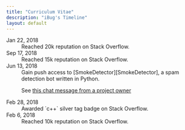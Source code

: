 ```yaml
---
title: "Curriculum Vitae"
description: "iBug's Timeline"
layout: default
---
```


<dl>
<dt>Jan 22, 2018</dt>
<dd>
Reached 20k reputation on Stack Overflow.
</dd>
<dt>Sep 17, 2018</dt>
<dd>
Reached 15k reputation on Stack Overflow.
</dd>
<dt>Jun 13, 2018</dt>
<dd>
Gain push access to [SmokeDetector][SmokeDetector], a spam detection bot written in Python.

See [this chat message from a project owner][2018-06-13/1]
</dd>
<dt>Feb 28, 2018</dt>
<dd>
Awarded `c++` silver tag badge on Stack Overflow.
</dd>
<dt>Feb 6, 2018</dt>
<dd>
Reached 10k reputation on Stack Overflow.
</dd>
</dl>

[2018-06-13/1]: https://chat.stackexchange.com/transcript/message/45129909#45129909
[SmokeDetector]: https://github.com/Charcoal-SE/SmokeDetector
